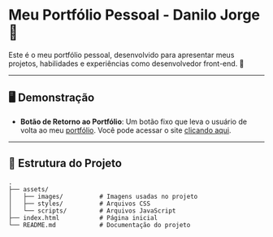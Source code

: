 # Meu Portfólio Pessoal - Danilo Jorge 🌟

Este é o meu portfólio pessoal, desenvolvido para apresentar meus projetos, habilidades e experiências como desenvolvedor front-end. 🚀

---

## 🖥️ Demonstração

- **Botão de Retorno ao Portfólio**: Um botão fixo que leva o usuário de volta ao meu [portfólio](https://portifolio-danilo-jorge.netlify.app/).
Você pode acessar o site [clicando aqui](https://portifolio-danilo-jorge.netlify.app/).  

---

## 📁 Estrutura do Projeto

```plaintext
.
├── assets/
│   ├── images/          # Imagens usadas no projeto
│   ├── styles/          # Arquivos CSS
│   └── scripts/         # Arquivos JavaScript
├── index.html           # Página inicial
└── README.md            # Documentação do projeto
